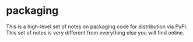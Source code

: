 # packaging
This is a high-level set of notes on packaging code for distribution via PyPi. This set of notes is very different from everything else you will find online. 
